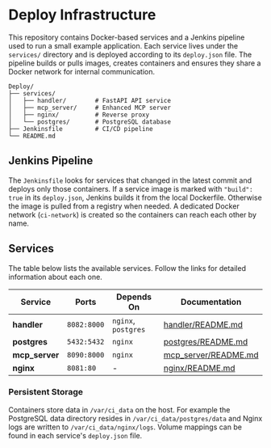 # Deploy Infrastructure

This repository contains Docker-based services and a Jenkins pipeline used to run a small example application. Each service lives under the `services/` directory and is deployed according to its `deploy.json` file. The pipeline builds or pulls images, creates containers and ensures they share a Docker network for internal communication.

```
Deploy/
├── services/
│   ├── handler/        # FastAPI API service
│   ├── mcp_server/     # Enhanced MCP server
│   ├── nginx/          # Reverse proxy
│   └── postgres/       # PostgreSQL database
├── Jenkinsfile         # CI/CD pipeline
└── README.md
```

## Jenkins Pipeline

The `Jenkinsfile` looks for services that changed in the latest commit and deploys only those containers. If a service image is marked with `"build": true` in its `deploy.json`, Jenkins builds it from the local Dockerfile. Otherwise the image is pulled from a registry when needed. A dedicated Docker network (`ci-network`) is created so the containers can reach each other by name.

## Services

The table below lists the available services. Follow the links for detailed information about each one.

| Service | Ports | Depends On | Documentation |
|---------|-------|------------|---------------|
| **handler** | `8082:8000` | `nginx`, `postgres` | [handler/README.md](services/handler/README.md) |
| **postgres** | `5432:5432` | `nginx` | [postgres/README.md](services/postgres/README.md) |
| **mcp_server** | `8090:8000` | `nginx` | [mcp_server/README.md](services/mcp_server/README.md) |
| **nginx** | `8081:80` | - | [nginx/README.md](services/nginx/README.md) |

### Persistent Storage

Containers store data in `/var/ci_data` on the host. For example the PostgreSQL data directory resides in `/var/ci_data/postgres/data` and Nginx logs are written to `/var/ci_data/nginx/logs`. Volume mappings can be found in each service's `deploy.json` file.


